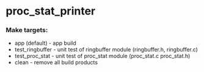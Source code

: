 # proc_stat_printer

### Make targets:
* app (default) - app build
* test_ringbuffer - unit test of ringbuffer module (ringbuffer.h, ringbuffer.c)
* test_proc_stat - unit test of proc_stat module (proc_stat.c proc_stat.h)
* clean - remove all build products